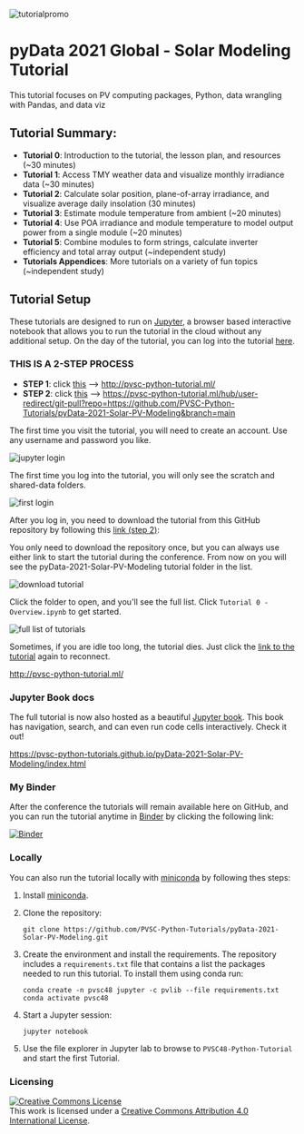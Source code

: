 ![tutorialpromo](images/tutorial_banner.PNG)

# pyData 2021 Global - Solar Modeling Tutorial
This tutorial focuses on PV computing packages, Python, data wrangling with Pandas, and data viz

## Tutorial Summary:
* **Tutorial 0**: Introduction to the tutorial, the lesson plan, and resources (~30 minutes)
* **Tutorial 1**: Access TMY weather data and visualize monthly irradiance data (~30 minutes)
* **Tutorial 2**: Calculate solar position, plane-of-array irradiance, and
  visualize average daily insolation (30 minutes)
* **Tutorial 3**: Estimate module temperature from ambient (~20 minutes)
* **Tutorial 4**: Use POA irradiance and module temperature to model output power
  from a single module (~20 minutes)
* **Tutorial 5**: Combine modules to form strings, calculate inverter efficiency
  and total array output (~independent study)
* **Tutorials Appendices**: More tutorials on a variety of fun topics (~independent study)

## Tutorial Setup
These tutorials are designed to run on [Jupyter](https://jupyter.org), a
browser based interactive notebook that allows you to run the tutorial in the
cloud without any additional setup. On the day of the tutorial, you can log
into the tutorial [here](http://pvsc-python-tutorial.ml/).

### THIS IS A 2-STEP PROCESS

- **STEP 1**: click [this](http://pvsc-python-tutorial.ml/) --> http://pvsc-python-tutorial.ml/
- **STEP 2**: click [this](https://pvsc-python-tutorial.ml/hub/user-redirect/git-pull?repo=https://github.com/PVSC-Python-Tutorials/pyData-2021-Solar-PV-Modeling&branch=main) --> https://pvsc-python-tutorial.ml/hub/user-redirect/git-pull?repo=https://github.com/PVSC-Python-Tutorials/pyData-2021-Solar-PV-Modeling&branch=main

The first time you visit the tutorial, you will need to create an account. Use
any username and password you like.

![jupyter login](https://user-images.githubusercontent.com/1385621/119911747-c9bd3600-bf0e-11eb-8f7b-c622d8890f04.png)

The first time you log into the tutorial, you will only see the scratch and shared-data folders.

![first login](https://user-images.githubusercontent.com/1385621/119912003-5cf66b80-bf0f-11eb-874d-67ba2ff1bb66.png)

After you log in, you need to download the tutorial from this GitHub repository by following this
[link (step 2)](https://pvsc-python-tutorial.ml/hub/user-redirect/git-pull?repo=https://github.com/PVSC-Python-Tutorials/pyData-2021-Solar-PV-Modeling&branch=main):

You only need to download the repository once, but you can always use either link to start the tutorial during the conference.
From now on you will see the pyData-2021-Solar-PV-Modeling tutorial folder in the list.

![download tutorial](images/readme_step2.PNG)

Click the folder to open, and you'll see the full list. Click `Tutorial 0 - Overview.ipynb` to get started.

![full list of tutorials](images/readme_foldercontents.PNG)

Sometimes, if you are idle too long, the tutorial dies. Just click the [link to the tutorial](http://pvsc-python-tutorial.ml/) again to reconnect.

http://pvsc-python-tutorial.ml/

### Jupyter Book docs

The full tutorial is now also hosted as a beautiful [Jupyter book](https://jupyterbook.org/intro.html). This book has navigation, search, and can even run code cells interactively. Check it out!

https://pvsc-python-tutorials.github.io/pyData-2021-Solar-PV-Modeling/index.html

### My Binder

After the conference the tutorials will remain available here on GitHub, and you can run
the tutorial anytime in [Binder](https://mybinder.org) by clicking the
following link:

[![Binder](https://mybinder.org/badge_logo.svg)](https://mybinder.org/v2/gh/PVSC-Python-Tutorials/pyData-2021-Solar-PV-Modeling/main)

### Locally

You can also run the tutorial locally with
[miniconda](https://docs.conda.io/en/latest/miniconda.html) by following thes
steps:

1. Install [miniconda](https://docs.conda.io/en/latest/miniconda.html).

1. Clone the repository:

   ```
   git clone https://github.com/PVSC-Python-Tutorials/pyData-2021-Solar-PV-Modeling.git
   ```

1. Create the environment and install the requirements. The repository includes
   a `requirements.txt` file that contains a list the packages needed to run
   this tutorial. To install them using conda run:

   ```
   conda create -n pvsc48 jupyter -c pvlib --file requirements.txt
   conda activate pvsc48
   ```

1. Start a Jupyter session:

   ```
   jupyter notebook
   ```

1. Use the file explorer in Jupyter lab to browse to `PVSC48-Python-Tutorial`
   and start the first Tutorial.


### Licensing

<a rel="license" href="http://creativecommons.org/licenses/by/4.0/"><img alt="Creative Commons License" style="border-width:0" src="https://i.creativecommons.org/l/by/4.0/88x31.png" /></a><br />This work is licensed under a <a rel="license" href="http://creativecommons.org/licenses/by/4.0/">Creative Commons Attribution 4.0 International License</a>.
